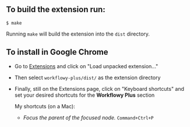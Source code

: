 ## To build the extension run:

    $ make

Running `make` will build the extension into the `dist` directory.

## To install in Google Chrome

* Go to [Extensions](chrome://extensions/) and click on "Load unpacked extension..."
* Then select `workflowy-plus/dist/` as the extension directory
* Finally, still on the Extensions page, click on "Keyboard shortcuts" and set your desired shortcuts for the **Workflowy Plus** section

  My shortcuts (on a Mac):
    * _Focus the parent of the focused node._ `Command+Ctrl+P`
